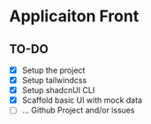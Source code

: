 # Applicaiton Front

## TO-DO
- [x] Setup the project
- [x] Setup tailwindcss
- [x] Setup shadcnUI CLI
- [x] Scaffold basic UI with mock data
- [ ] ... Github Project and/or issues